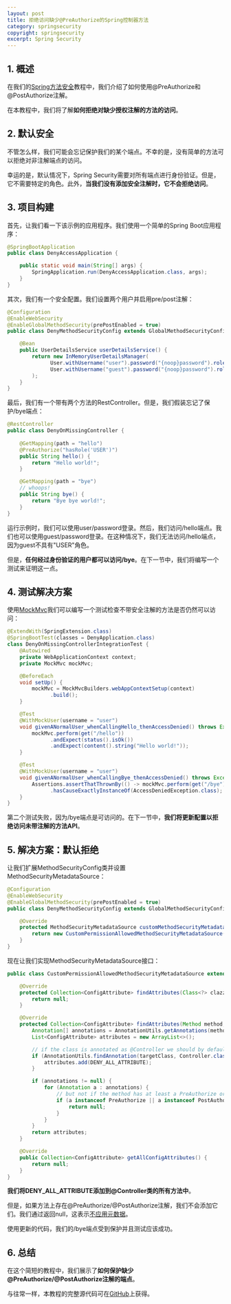 ```yaml
---
layout: post
title: 拒绝访问缺少@PreAuthorize的Spring控制器方法
category: springsecurity
copyright: springsecurity
excerpt: Spring Security
---
```


## 1. 概述

在我们的[Spring方法安全](Spring方法安全介绍.md)教程中，我们介绍了如何使用@PreAuthorize和@PostAuthorize注解。

在本教程中，我们将了解**如何拒绝对缺少授权注解的方法的访问**。

## 2. 默认安全

不管怎么样，我们可能会忘记保护我们的某个端点。不幸的是，没有简单的方法可以拒绝对非注解端点的访问。

幸运的是，默认情况下，Spring Security需要对所有端点进行身份验证。但是，它不需要特定的角色。此外，**当我们没有添加安全注解时，它不会拒绝访问**。

## 3. 项目构建

首先，让我们看一下该示例的应用程序。我们使用一个简单的Spring Boot应用程序：

```java
@SpringBootApplication
public class DenyAccessApplication {

    public static void main(String[] args) {
        SpringApplication.run(DenyAccessApplication.class, args);
    }
}
```

其次，我们有一个安全配置。我们设置两个用户并启用pre/post注解：

```java
@Configuration
@EnableWebSecurity
@EnableGlobalMethodSecurity(prePostEnabled = true)
public class DenyMethodSecurityConfig extends GlobalMethodSecurityConfiguration {

    @Bean
    public UserDetailsService userDetailsService() {
        return new InMemoryUserDetailsManager(
              User.withUsername("user").password("{noop}password").roles("USER").build(),
              User.withUsername("guest").password("{noop}password").roles().build()
        );
    }
}
```

最后，我们有一个带有两个方法的RestController。但是，我们假装忘记了保护/bye端点：

```java
@RestController
public class DenyOnMissingController {
    
    @GetMapping(path = "hello")
    @PreAuthorize("hasRole('USER')")
    public String hello() {
        return "Hello world!";
    }

    @GetMapping(path = "bye")
    // whoops!
    public String bye() {
        return "Bye bye world!";
    }
}
```

运行示例时，我们可以使用user/password登录。然后，我们访问/hello端点。我们也可以使用guest/password登录。在这种情况下，我们无法访问/hello端点，因为guest不具有"USER"角色。

但是，**任何经过身份验证的用户都可以访问/bye**。在下一节中，我们将编写一个测试来证明这一点。

## 4. 测试解决方案

使用[MockMvc](https://www.baeldung.com/integration-testing-in-spring#3-mocking-web-context-beans)我们可以编写一个测试检查不带安全注解的方法是否仍然可以访问：

```java
@ExtendWith(SpringExtension.class)
@SpringBootTest(classes = DenyApplication.class)
class DenyOnMissingControllerIntegrationTest {
    @Autowired
    private WebApplicationContext context;
    private MockMvc mockMvc;

    @BeforeEach
    void setUp() {
        mockMvc = MockMvcBuilders.webAppContextSetup(context)
              .build();
    }

    @Test
    @WithMockUser(username = "user")
    void givenANormalUser_whenCallingHello_thenAccessDenied() throws Exception {
        mockMvc.perform(get("/hello"))
              .andExpect(status().isOk())
              .andExpect(content().string("Hello world!"));
    }

    @Test
    @WithMockUser(username = "user")
    void givenANormalUser_whenCallingBye_thenAccessDenied() throws Exception {
        Assertions.assertThatThrownBy(() -> mockMvc.perform(get("/bye")))
              .hasCauseExactlyInstanceOf(AccessDeniedException.class);
    }
}
```

第二个测试失败，因为/bye端点是可访问的。在下一节中，**我们将更新配置以拒绝访问未带注解的方法API**。

## 5. 解决方案：默认拒绝

让我们扩展MethodSecurityConfig类并设置MethodSecurityMetadataSource：

```java
@Configuration
@EnableWebSecurity
@EnableGlobalMethodSecurity(prePostEnabled = true)
public class DenyMethodSecurityConfig extends GlobalMethodSecurityConfiguration {

    @Override
    protected MethodSecurityMetadataSource customMethodSecurityMetadataSource() {
        return new CustomPermissionAllowedMethodSecurityMetadataSource();
    }
}
```

现在让我们实现MethodSecurityMetadataSource接口：

```java
public class CustomPermissionAllowedMethodSecurityMetadataSource extends AbstractFallbackMethodSecurityMetadataSource {

    @Override
    protected Collection<ConfigAttribute> findAttributes(Class<?> clazz) {
        return null;
    }

    @Override
    protected Collection<ConfigAttribute> findAttributes(Method method, Class<?> targetClass) {
        Annotation[] annotations = AnnotationUtils.getAnnotations(method);
        List<ConfigAttribute> attributes = new ArrayList<>();

        // if the class is annotated as @Controller we should by default deny access to every method
        if (AnnotationUtils.findAnnotation(targetClass, Controller.class) != null) {
            attributes.add(DENY_ALL_ATTRIBUTE);
        }

        if (annotations != null) {
            for (Annotation a : annotations) {
                // but not if the method has at least a PreAuthorize or PostAuthorize annotation
                if (a instanceof PreAuthorize || a instanceof PostAuthorize) {
                    return null;
                }
            }
        }
        return attributes;
    }

    @Override
    public Collection<ConfigAttribute> getAllConfigAttributes() {
        return null;
    }
}
```

**我们将DENY_ALL_ATTRIBUTE添加到@Controller类的所有方法中**。

但是，如果方法上存在@PreAuthorize/@PostAuthorize注解，我们不会添加它们。我们通过返回null，这表示[不应用元数据](https://docs.spring.io/spring-security/site/docs/5.1.x/api/org/springframework/security/access/method/AbstractFallbackMethodSecurityMetadataSource.html#findAttributes-java.lang.reflect.Method-java.lang.Class-)。

使用更新的代码，我们的/bye端点受到保护并且测试应该成功。

## 6. 总结

在这个简短的教程中，我们展示了**如何保护缺少@PreAuthorize/@PostAuthorize注解的端点**。

与往常一样，本教程的完整源代码可在[GitHub](https://github.com/tuyucheng7/taketoday-tutorial4j/tree/master/spring-security-modules)上获得。